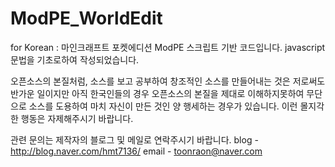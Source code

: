 # ModPE_WorldEdit

for Korean :
마인크래프트 포켓에디션 ModPE 스크립트 기반 코드입니다.
javascript 문법을 기초로하여 작성되었습니다.

오픈소스의 본질처럼, 소스를 보고 공부하여 창조적인 소스를 만들어내는 것은 저로써도 반가운 일이지만
아직 한국인들의 경우 오픈소스의 본질을 제대로 이해하지못하여
무단으로 소스를 도용하여 마치 자신이 만든 것인 양 행세하는 경우가 있습니다.
이런 몰지각한 행동은 자제해주시기 바랍니다.

관련 문의는 제작자의 블로그 및 메일로 연락주시기 바랍니다.
blog - http://blog.naver.com/hmt7136/
email - toonraon@naver.com